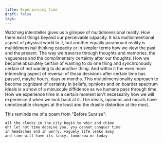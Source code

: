 ```yaml
---
title: Experiencing time
draft: false
tags:
---
```

Watching intersteller gives us a glimpse of multidimensional reality. How there exist things beyond our perceivable capacity. It has multidimentional aspect of physical world to it, but another equally paramount reality is multidimensinal thinking capacity or in simpler terms how we view the past and the present. The way we traverse through thoughts and memories, the vagueness and the complimentary certainty after our thoughts. How we become absolutely certain of wanting to do one thing and synchronously certain of not wanting to do another thing. And within it the even more interesting aspect of reversal of those decisions after certain time has passed, maybe hours, days or months. This multidimensionality approach to become cognizant of certainty in beliefs, opinions and on boarder spectrum ideals is a show of a minuscule diffidence as we humans pass through time.  How we experience time in a certain moment isn't necessarily how we will experience it when we look back at it. The ideals, opinions and morals have unnoticeable changes at the least and the drastic distortion at the most. 

This reminds me of a poem from "Before Sunrise":

```
all the clocks in the city begin to whir and chime
oh! let not time deceive you, you cannot conquer time
in headaches and in worry, vaguely life leaks away
and time will have its fancy, tomorrow or today
```
